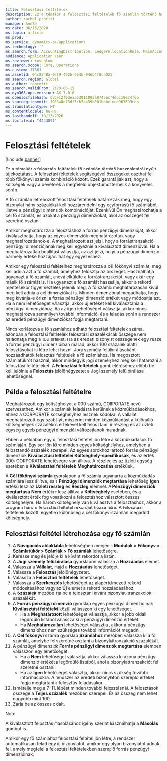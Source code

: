 ```yaml
---
title: Felosztási feltételek
description: Ez a témakör a felosztási feltételek fő számlán történő használatáról nyújt tájékoztatást.
author: rachel-profitt
manager: AnnBe
ms.date: 06/15/2020
ms.topic: article
ms.prod: ''
ms.service: dynamics-ax-applications
ms.technology: ''
ms.search.form: AccountingDistribution, LedgerAllocationRule, MainAccount, AllocationTerms
audience: Application User
ms.reviewer: roschlom
ms.search.scope: Core, Operations
ms.custom: 17361
ms.assetid: 04c8548a-0af9-492b-954b-946b4f8ca023
ms.search.region: Global
ms.author: raprofit
ms.search.validFrom: 2020-06-15
ms.dyn365.ops.version: AX 7.0.0
ms.openlocfilehash: 637e12f0deaa53811093a8745bc74dbc19e34f6b
ms.sourcegitcommit: 199848e78df5cb7c439b001bdbe1ece963593cdb
ms.translationtype: HT
ms.contentlocale: hu-HU
ms.lasthandoff: 10/13/2020
ms.locfileid: "4443891"
---
```

# <a name="allocation-terms"></a>Felosztási feltételek

[!include [banner](../includes/banner.md)]

Ez a témakör a felosztási feltételek fő számlán történő használatáról nyújt tájékoztatást. A felosztási feltételek segítségével összegeket oszthat fel több főkönyvi számla kombináció között. Ezek garantáljak azt, hogy a költségek vagy a bevételek a megfelelő objektumot terhelik a könyvelés során.

A fő számlán létrehozott felosztási feltételek határozzák meg, hogy egy bizonylat hány százalékát kell hozzárendelni egy egyforrású fő számlából, illetve a pénzügyi dimenziók kombinációját. Ezenkívül Ön meghatározhatja a cél fő számlát, és azokat a pénzügyi dimenziókat, ahol az összeget fel szeretné osztani. 

Amikor meghatározza a felosztáshoz a forrás pénzügyi dimenzióját, akkor kiválaszthatja, hogy az egyes dimenziók meghatározottak vagy meghatározatlanok-e. A meghatározott azt jelzi, hogy a forrástranzakció pénzügyi dimenziójának meg kell egyeznie a kiválasztott dimenzióval. Ha a meghatározatlan beállítást választja, az azt jelzi, hogy a pénzügyi dimenzió bármely értéke hozzájárulhat egy egyezéshez.

Amikor egy felosztási feltételhez meghatározza a cél főkönyvi számlát, meg kell adnia azt a fő számlát, amelyhez felosztja az összeget. Használhatja ugyanazt a fő számlát, ahová elküldte a forrástranzakciót, vagy akár egy másik fő számlát is. Ha ugyanazt a fő számlát használja, akkor a rekord mentésekor figyelmeztetés jelenik meg. A fő számla meghatározásán kívül meg kell adnia a cél dimenziókat is. Minden dimenziónál megadhatja, hogy meg kívánja-e őrizni a forrás pénzügyi dimenzió értékét vagy módosítja azt. Ha a nem lehetőséget választja, akkor új értéket kell kiválasztania a pénzügyi dimenzióhoz. Ha az igen lehetőséget választja, akkor nincs meghatározva semmilyen további információ, és a feladás során a rendszer az eredeti pénzügyi dimenziókat fogja megtartani.

Nincs korlátozva a fő számlához adható felosztási feltételek száma, azonban a felosztási feltételek felosztási százalékának összege nem haladhatja meg a 100 értéket. Ha az eredeti bizonylat összegének egy része a forrás pénzügyi dimenzióiban marad, akkor 100 százalék alatti felosztásokat is létre lehet hozni. Jogi személy felülbírálásakánt hozzáadhatók felosztási feltételek a fő számlához. Ha megosztott számlatükröt használ, akkor mindegyik jogi személyhez meg kell határozni a felosztási feltételeket. A **Felosztási feltételek** gomb eléréséhez előbb be kell jelölnie a **Felosztás** jelölőnégyzetet a Jogi személy felülbírálása lehetőségnél.

## <a name="allocation-term-example"></a>Példa a felosztási feltételre
Meghatározott egy költséghelyet a 000 számú, CORPORATE nevű szervezethez. Amikor a számlák feladásra kerülnek a közműkiadásokhoz, ehhez a CORPORATE költséghelyhez lesznek kódolva. A vállalat meghatározott egy szabályt, miszerint minden közműkiadást a különálló költséghelyek százalékos értékével kell felosztani. A részleg és az üzleti egység egyéb pénzügyi dimenziói változatlanok maradnak.

Ebben a példában egy új felosztási feltétel jön létre a közműkiadások fő számláján. Egy sor jön létre minden egyes költséghelyhez, amelyben a felosztandó százalék szerepel. Az egyes sorokhoz tartozó forrás pénzügyi dimenziók **Kiválasztási feltételei** **Költséghely**-**specifikusak**, és az érték 000: CORPORATE lehetőségre van állítva. A részleg és az üzleti egység esetében a **Kiválasztási feltételek** **Meghatározatlan** értékűek.

A **Cél főkönyvi számla** gyorslapon a fő számla ugyanarra a közműkiadás számlára lesz állítva, és a **Pénzügyi dimenziók megtartása** lehetőség **Igen** értékű lesz az **Üzleti részleg** és **Részleg** elemnél. A **Pénzügyi dimenziók megtartása** **Nem** értékre lesz állítva a **Költséghely** esetében, és a kiválasztott érték fog vonatkozni a felosztáshoz választott összes költséghelyre. Ha három költséghely van kiválasztva a felosztáshoz, akkor a program három felosztási feltétel rekordját hozza létre. A felosztási feltételek közötti egyetlen különbség a cél főkönyvi számlán megadott költséghely.

## <a name="create-an-allocation-term-on-a-main-account"></a>Felosztási feltétel létrehozása egy fő számlán

1. A **Navigációs ablaktábla** lehetőségben menjen a **Modulok > Főkönyv > Számlatükör > Számlák > Fő számlák** lehetőségre.
2. Keresse meg és jelölje ki a kívánt rekordot a listán.
3. A **Jogi személy felülbírálása** gyorslapon válassza a **Hozzáadás** elemet.
4. Válassza a **Vállalat**, majd a **Hozzáadás** lehetőséget.
5. Válassza a **Felosztás** jelölőnégyzetet.
6. Válassza a **Felosztási feltételek** lehetőséget.
7. Válassza a **Szerkesztés** lehetőséget az alapértelmezett rekord módosításához vagy az **Új** elemet a rekord hozzáadásához.
8. A **Százalék** mezőbe írja be a felosztani kívánt bizonylat-tranzakciók százalékát.
9. A **Forrás pénzügyi dimenzió** gyorslap egyes pénzügyi dimenzióinak **Kiválasztási feltételei** közül válasszon ki egy lehetőséget.
    - Ha a **Meghatározott** lehetőséget választja, akkor a jobb oldali legördülő listából válassza ki a pénzügyi dimenzió értékét.
    - Ha **Meghatározatlan** lehetőséget választja , akkor a pénzügyi dimenzióhoz nem szükséges további információt megadni.
10. A **Cél főkönyvi** számla gyorslap **Számlához** mezőben válassza ki a fő számlát, amelybe fel szeretné osztani a bizonylattranzakció százalékát.
11. A pénzügyi dimenziók **Forrás pénzügyi dimenziók megtartása** elemben válasszon egy lehetőséget.
    - Ha a **Nem** lehetőséget választja, akkor válassza ki azona pénzügyi dimenzió értékét a legördülő listából, ahol a bizonylattranzakciót fel szeretné osztani.
    - Ha az **Igen** lehetőséget választja, akkor nincs szükség további információkra. A rendszer az eredeti bizonylaton szereplő értéket fogja megtartani a felosztás feladásakor.
12. Ismételje meg a 7–11. lépést minden további felosztásnál. A felosztások összege a **Teljes százalék** mezőben szerepel. Ez az összeg nem lehet nagyobb mint 100.
13. Zárja be az összes oldalt.

>[!NOTE] 
> A kiválasztott felosztás másolásához igény szerint használhatja a **Másolás** gombot is.

Amikor egy fő számlához felosztási feltétel jön létre, a rendszer automatikusan felad egy új bizonylatot, amikor egy olyan bizonylatot adnak fel, amely megfelel a felosztási feltételekben szereplő forrás pénzügyi dimenzióinak.
